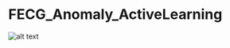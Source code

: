 # FECG_Anomaly_ActiveLearning
![alt text](https://github.com/[username]/[reponame]/blob/[branch]/streamlitApp.jpg?raw=true)
